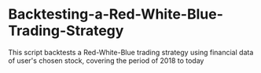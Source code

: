 # Backtesting-a-Red-White-Blue-Trading-Strategy
This script backtests a Red-White-Blue trading strategy using financial data of user's chosen stock, covering the period of 2018 to today
